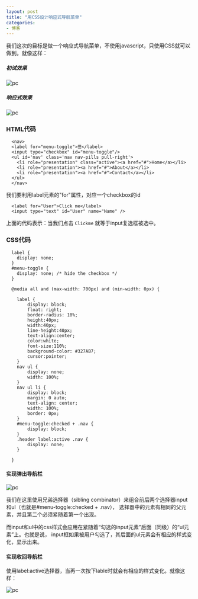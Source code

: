 ```yaml
---
layout: post
title: "用CSS设计响应式导航菜单"
categories:
- 博客
---
```


我们这次的目标是做一个响应式导航菜单，不使用javascript，只使用CSS就可以做到。就像这样：

##### 初试效果
![pc](http://7xjufd.dl1.z0.glb.clouddn.com/blog6.1.png)


##### 响应式效果
![pc](http://7xjufd.dl1.z0.glb.clouddn.com/blog6.3.png)


### HTML代码


      <nav>
      <label for="menu-toggle">☰</label>
      <input type="checkbox" id="menu-toggle"/>
      <ul id='nav' class='nav nav-pills pull-right'>
        <li role="presentation" class="active"><a href="#">Home</a></li>
        <li role="presentation"><a href="#">About</a></li>
        <li role="presentation"><a href="#">Contact</a></li>
      </ul>
      </nav>

我们要利用label元素的"for"属性，对应一个checkbox的id


      <label for="User">Click me</label>
      <input type="text" id="User" name="Name" />


上面的代码表示：当我们点击 `Clickme` 就等于input复选框被选中。

### CSS代码


      label {
      	display: none;
      }
      #menu-toggle {
      	display: none; /* hide the checkbox */
      }

      @media all and (max-width: 700px) and (min-width: 0px) {

      	label {
      		display: block;
      		float: right;
      		border-radius: 10%;
      		height:40px;
      		width:40px;
      		line-height:40px;
      		text-align:center;
      		color:white;
      		font-size:110%;
      		background-color: #327AB7;
      		cursor:pointer;
      	}
      	nav ul {
      		display: none;
      		width: 100%;
      	}
      	nav ul li {
      		display: block;
      		margin: 0 auto;
      		text-align: center;
      		width: 100%;
      		border: 0px;
      	}
      	#menu-toggle:checked + .nav {
      		display: block;
      	}
      	.header label:active .nav {
      		display: none;
      	}

      }


#### 实现弹出导航栏

![pc](http://7xjufd.dl1.z0.glb.clouddn.com/blog6.2.png)

我们在这里使用兄弟选择器（sibling combinator）来组合前后两个选择器input和ul（也就是#menu-toggle:checked + .nav），
选择器中的元素有相同的父元素，并且第二个必须紧随着第一个出现。

而input和ul中的css样式会应用在紧随着“勾选的input元素”后面（同级）的“ul元素”上。也就是说，
input框如果被用户勾选了，其后面的ul元素会有相应的样式变化，显示出来。


#### 实现收回导航栏
使用label:active选择器，当再一次按下lable时就会有相应的样式变化。就像这样：

![pc](http://7xjufd.dl1.z0.glb.clouddn.com/blog6.3.png)
